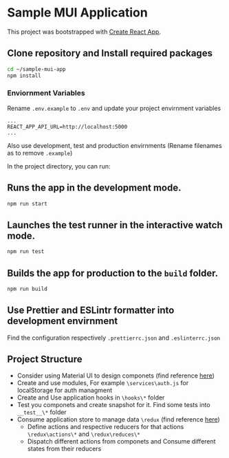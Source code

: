 # Sample MUI Application

This project was bootstrapped with [Create React App](https://github.com/facebook/create-react-app).

## Clone repository and Install required packages
```sh
cd ~/sample-mui-app
npm install
```

### Enviornment Variables

Rename `.env.example` to `.env` and update your project envirnment variables

```
...
REACT_APP_API_URL=http://localhost:5000
...
```

Also use development, test and production envirnments (Rename filenames as to remove `.example`)


In the project directory, you can run:
## Runs the app in the development mode.
```sh
npm run start
```
## Launches the test runner in the interactive watch mode.
```sh
npm run test
```

## Builds the app for production to the `build` folder.
```sh
npm run build
```

## Use Prettier and ESLintr formatter into development envirnment

Find the configuration respectively `.prettierrc.json` and `.eslinterrc.json`

## Project Structure

* Consider using Material UI to design componets (find reference [here](https://mui.com/material-ui/getting-started/overview/))
* Create and use modules, For example `\services\auth.js` for localStorage for auth managment
* Create and Use application hooks in `\hooks\*` folder
* Test you componets and create snapshot for it. Find some tests into `__test__\*` folder
* Consume application store to manage data `\redux` (find reference [here](https://redux-toolkit.js.org/introduction/getting-started))
    * Define actions and respective reducers for that actions `\redux\actions\*` and `\redux\reduces\*`
    * Dispatch different actions from componets and Consume different states from their reducers